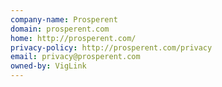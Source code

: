 ```yaml
---
company-name: Prosperent
domain: prosperent.com
home: http://prosperent.com/
privacy-policy: http://prosperent.com/privacy
email: privacy@prosperent.com
owned-by: VigLink
---
```




